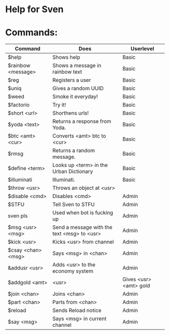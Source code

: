 # Help for Sven

# Commands:
| Command | Does | Userlevel |
|---------|------|-----------|
$help     | Shows help | Basic |
$rainbow &lt;message&gt; | Shows a message in rainbow text | Basic |
$reg | Registers a user | Basic |
$uniq | Gives a random UUID | Basic |
$weed | Smoke it everyday! | Basic |
$factorio | Try it! | Basic |
$short &lt;url&gt; | Shorthens urls! | Basic |
$yoda &lt;text&gt; | Returns a response from Yoda. | Basic |
$btc &lt;amt&gt; &lt;cur&gt; | Converts &lt;amt> btc to &lt;cur&gt; | Basic |
$rmsg | Returns a random message. | Basic |
$define &lt;term&gt; | Looks up &lt;term&gt; in the Urban Dictionary | Basic |
$illuminati | Illuminati. | Basic |
$throw &lt;usr&gt; | Throws an object at &lt;usr&gt; |
$disable &lt;cmd&gt; | Disables &lt;cmd&gt; | Admin |
$STFU | Tell Sven to STFU | Admin |
sven pls | Used when bot is fucking up | Admin |
$msg &lt;usr&gt; &lt;msg&gt; | Send a message with the text &lt;msg&gt; to &lt;usr&gt; | Admin |
$kick &lt;usr&gt; | Kicks &lt;usr&gt; from channel | Admin |
$csay &lt;chan&gt; &lt;msg&gt; | Says &lt;msg&gt; in &lt;chan&gt; | Admin |
&addusr &lt;usr&gt; | Adds &lt;usr&gt; to the economy system | Admin |
$addgold &lt;amt&gt; | &lt;usr&gt; | Gives &lt;usr&gt; &lt;amt&gt; gold | Admin
$join &lt;chan&gt; | Joins &lt;chan&gt; | Admin |
$part &lt;chan&gt; | Parts from &lt;chan&gt; | Admin |
$reload | Sends Reload notice | Admin |
$say &lt;msg&gt; | Says &lt;msg&gt; in current channel | Admin |
